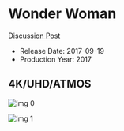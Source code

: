# Wonder Woman

[Discussion Post](https://www.avsforum.com/threads/bass-eq-for-filtered-movies.2995212/post-56778360)

* Release Date: 2017-09-19
* Production Year: 2017

## 4K/UHD/ATMOS

![img 0](https://i.imgur.com/2wB6qJf.jpg)

![img 1](https://i.imgur.com/UiNdIOw.jpg)

